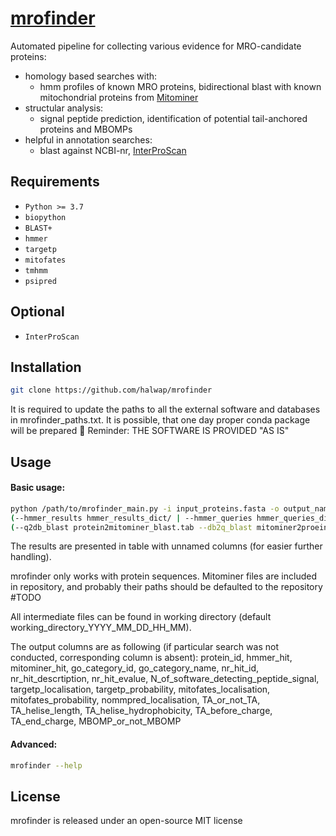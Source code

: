 # [mrofinder](https://github.com/halwap/mrofinder)

Automated pipeline for collecting various evidence for MRO-candidate proteins:
- homology based searches with:
  - hmm profiles of known MRO proteins, bidirectional blast with known mitochondrial proteins from [Mitominer](https://mitominer.mrc-mbu.cam.ac.uk/release-4.0/begin.do)
- structular analysis:
  - signal peptide prediction, identification of potential tail-anchored proteins and MBOMPs
- helpful in annotation searches:
  - blast against NCBI-nr, [InterProScan](https://interproscan-docs.readthedocs.io/en/latest/)
      

## Requirements

- `Python >= 3.7`
- `biopython`
- `BLAST+`
- `hmmer`
- `targetp`
- `mitofates`
- `tmhmm`
- `psipred`

## Optional
- `InterProScan`


## Installation

```bash
git clone https://github.com/halwap/mrofinder
```
It is required to update the paths to all the external software and databases in mrofinder_paths.txt. It is possible, that one day proper conda package will be prepared :slightly_smiling_face:
Reminder: THE SOFTWARE IS PROVIDED "AS IS"


## Usage


#### Basic usage:
```bash
python /path/to/mrofinder_main.py -i input_proteins.fasta -o output_nametsv
(--hmmer_results hmmer_results_dict/ | --hmmer_queries hmmer_queries_dict/)
(--q2db_blast protein2mitominer_blast.tab --db2q_blast mitominer2proein_blast.tab | --mitominer_fasta /path/to/mitominer.fasta --mitominer_db /path/to/mitominer_blast_db)
```


The results are presented in table with unnamed columns (for easier further handling).


mrofinder only works with protein sequences. Mitominer files are included in repository, and probably their paths should be defaulted to the repository #TODO

All intermediate files can be found in working directory (default working_directory_YYYY_MM_DD_HH_MM). 

The output columns are as following (if particular search was not conducted, corresponding column is absent):
protein_id, hmmer_hit, mitominer_hit, go_category_id, go_category_name, nr_hit_id, nr_hit_descrtiption, nr_hit_evalue,
N_of_software_detecting_peptide_signal, targetp_localisation, targetp_probability, mitofates_localisation, mitofates_probability, nommpred_localisation,
TA_or_not_TA, TA_helise_length, TA_helise_hydrophobicity, TA_before_charge, TA_end_charge, MBOMP_or_not_MBOMP



#### Advanced:

```bash
mrofinder --help
```


## License

mrofinder is released under an open-source MIT license 











